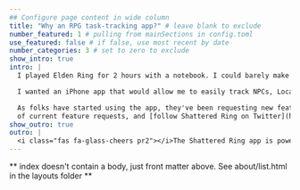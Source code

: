 ```yaml
---
## Configure page content in wide column
title: "Why an RPG task-tracking app?" # leave blank to exclude
number_featured: 1 # pulling from mainSections in config.toml
use_featured: false # if false, use most recent by date
number_categories: 3 # set to zero to exclude
show_intro: true
intro: |
  I played Elden Ring for 2 hours with a notebook. I could barely make sense of my chicken scratches. I knew if I got 20 or 100 hours into the game, my notes would be a jumbled mess. That's what had happened with every D&D campaign where I've attempted to make notes about important NPCs, locations, or quests. 

  I wanted an iPhone app that would allow me to easily track NPCs, Locations, and Quests. I couldn't find one on the App Store, so I wrote one, modeled after a task tracker app. I designed it to be easy to enter, find, and update info about RPG games. It works great as a campaign tracker for D&D and other TTRPGs, too!

  As folks have started using the app, they've been requesting new features. Boss tracking, adding images to entries, and adding links to entries are all fan-requested features. See the [FAQ](/faq/) for a list
  of current feature requests, and [follow Shattered Ring on Twitter](https://twitter.com/shattered_ring) to vote for the features you want to see in the app or find out what's coming in new releases.
show_outro: true
outro: |
  <i class="fas fa-glass-cheers pr2"></i>The Shattered Ring app is powered by SwiftUI and [MongoDB Realm](https://www.mongodb.com/realm).
---
```


** index doesn't contain a body, just front matter above.
See about/list.html in the layouts folder **
